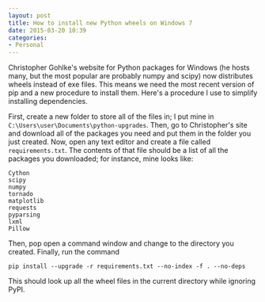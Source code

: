 ```yaml
---
layout: post
title: How to install new Python wheels on Windows 7
date: 2015-03-20 10:39
categories:
- Personal
---
```

Christopher Gohlke's website for Python packages for Windows (he hosts many, but the most popular are probably numpy and scipy) now distributes wheels instead of exe files.
This means we need the most recent version of pip and a new procedure to install them.
Here's a procedure I use to simplify installing dependencies.
<!--more-->

First, create a new folder to store all of the files in; I put mine in `C:\Users\user\Documents\python-upgrades`.
Then, go to Christopher's site and download all of the packages you need and put them in the folder you just created.
Now, open any text editor and create a file called `requirements.txt`.
The contents of that file should be a list of all the packages you downloaded; for instance, mine looks like:

    Cython
    scipy
    numpy
    tornado
    matplotlib
    requests
    pyparsing
    lxml
    Pillow

Then, pop open a command window and change to the directory you created.
Finally, run the command

    pip install --upgrade -r requirements.txt --no-index -f . --no-deps

This should look up all the wheel files in the current directory while ignoring PyPI.
